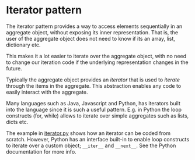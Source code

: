 # Iterator pattern

The iterator pattern provides a way to access elements sequentially in an aggregate object, without exposing its inner representation. That is, the user of the aggregate object does not need to know if its an array, list, dictionary etc.

This makes it a lot easier to iterate over the aggregate object, with no need to change our iteration code if the underlying representation changes in the future.

Typically the aggregate object provides an _iterator_ that is used to _iterate_ through the items in the aggregate. This abstraction enables any code to easily interact with the aggregate.

Many languages such as Java, Javascript and Python, has iterators built into the language since it is such a useful pattern. E.g. in Python the loop constructs (for, while) allows to iterate over simple aggregates such as lists, dicts etc.

The example in [iterator.py](iterator.py) shows how an iterator can be coded from scratch. However, Python has an interface built-in to enable loop constructs to iterate over a custom object; `__iter__` and `__next__`. See the Python documentation for more info.
